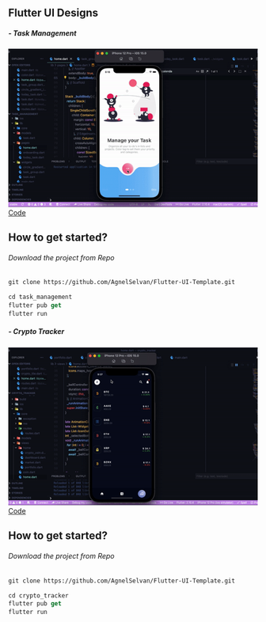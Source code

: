 
## Flutter UI Designs

##### - Task Management
<img src="/task_management/outputs/op.gif">
<a href="https://github.com/AgnelSelvan/Flutter-UI-Template/tree/main/task_management">Code</a>

## How to get started?

###### Download the project from Repo

```
git clone https://github.com/AgnelSelvan/Flutter-UI-Template.git
```

```dart
cd task_management
flutter pub get
flutter run
```

##### - Crypto Tracker
<img src="/crypto_tracker/outputs/1.gif">
<a href="https://github.com/AgnelSelvan/Flutter-UI-Template/tree/main/task_management">Code</a>

## How to get started?

###### Download the project from Repo

```
git clone https://github.com/AgnelSelvan/Flutter-UI-Template.git
```

```dart
cd crypto_tracker
flutter pub get
flutter run
```
